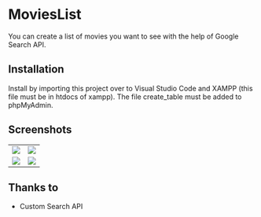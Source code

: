 # MoviesList
You can create a list of movies you want to see with the help of Google Search API.

## Installation
Install by importing this project over to Visual Studio Code and XAMPP (this file must be in htdocs of xampp).
The file create_table must be added to phpMyAdmin.

## Screenshots 
|  | |
|------------|------------|
| [![](https://github.com/nancyadam24/MoviesList/assets/125753878/773410ef-9444-4f81-9f34-261a4cf05f61)](https://github.com/nancyadam24/MoviesList/assets/125753878/773410ef-9444-4f81-9f34-261a4cf05f61) | [![](https://github.com/nancyadam24/MoviesList/assets/125753878/23ab4c33-e340-446b-9aff-959df2d9f6e7)](https://github.com/nancyadam24/MoviesList/assets/125753878/23ab4c33-e340-446b-9aff-959df2d9f6e7) |
| [![](https://github.com/nancyadam24/MoviesList/assets/125753878/abe3f657-14e2-4a40-af6f-28ee21538e9a)](https://github.com/nancyadam24/MoviesList/assets/125753878/abe3f657-14e2-4a40-af6f-28ee21538e9a) | [![](https://github.com/nancyadam24/MoviesList/assets/125753878/e6d0f180-0055-45eb-8d5a4c8ff0b0a47e)](https://github.com/nancyadam24/MoviesList/assets/125753878/e6d0f180-0055-45eb-8d5a4c8ff0b0a47e) |

## Thanks to
- Custom Search API



